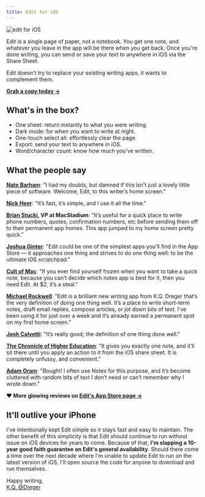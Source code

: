 ```yaml
---
title: Edit for iOS
---
```


![edit for iOS](/images/edit.png)

<!-- [![edit for iOS on the app store](/images/app-store.png)][edit]
 -->

Edit is a single page of paper, not a notebook. You get one note, and whatever you leave in the app will be there when you get back. Once you're done writing, you can send or save your text to anywhere in iOS via the Share Sheet. 

Edit doesn't try to replace your existing writing apps, it wants to complement them. 

**[Grab a copy today &rarr;][edit]**



## What's in the box? 

* One sheet: return instantly to what you were writing.
* Dark mode: for when you want to write at night. 
* One-touch select all: effortlessly clear the page.
* Export: send your text to anywhere in iOS. 
* Word/character count: know how much you've written. 
<!-- * Pinch-to-zoom font size: just like with photos, but for text.  
 -->



## What the people say

**[Nate Barham](https://mobile.twitter.com/NateBarham/status/1007508951057850368)**: "I had my doubts, but damned if this isn’t just a lovely little piece of software. Welcome, Edit, to this writer’s home screen."

**[Nick Heer](https://pxlnv.com/linklog/edit-for-ios/)**: "It’s fast, it’s simple, and I use it all the time."

**[Brian Stucki](https://mobile.twitter.com/brianstucki/status/1007271055394627585), VP at MacStadium**: "It’s useful for a quick place to write phone numbers, quotes, confirmation numbers, etc before sending them off to their permanent app homes. This app jumped to my home screen pretty quick."

**[Joshua Ginter](https://thesweetsetup.com/three-apps-trying-week-june-19-2018/)**: "Edit could be one of the simplest apps you’ll find in the App Store — it approaches one thing and strives to do one thing well: to be the ultimate iOS scratchpad."

**[Cult of Mac](https://www.cultofmac.com/557519/edit-for-ios-is-as-simple-as-a-sheet-of-paper/)**: "If you ever find yourself frozen when you want to take a quick note, because you can’t decide which notes app is best for it, then you need Edit. At $2, it’s a steal."

**[Michael Rockwell](https://initialcharge.net/2018/06/edit-review/)**: "Edit is a brilliant new writing app from K.Q. Dreger that’s the very definition of doing one thing well. It’s a place to write short-term notes, draft email replies, compose articles, or jot down bits of text. I’ve been using it for just over a week and it’s already earned a permanent spot on my first home screen."

**[Josh Calvetti](https://mobile.twitter.com/JoshCalvetti/status/1007271547164381184)**: "It’s really good; the definition of one thing done well."

**[The Chronicle of Higher Education](https://www.chronicle.com/blogs/profhacker/want-to-write-just-one-thing-down-try-edit/65607)**: "It gives you exactly one note, and it’ll sit there until you apply an action to it from the iOS share sheet. It is completely unfussy, and convenient."

**[Adam Oram](https://mobile.twitter.com/adamoram/status/1007755110758453249)**: "Bought! I often use Notes for this purpose, and it’s become cluttered with random bits of text I don’t need or can’t remember why I wrote down."

**♥ More glowing reviews on [Edit's App Store page &rarr;](https://itunes.apple.com/us/app/id1231744746)**

## It'll outlive your iPhone

I've intentionally kept Edit simple so it stays fast and easy to maintain. The other benefit of this simplicity is that Edit should continue to run without issue on iOS devices for years to come. Because of that, **I'm slapping a 10-year good faith guarantee on Edit's general availability**. Should there come a time over the next decade where I'm unable to update Edit to run on the latest version of iOS, I'll open source the code for anyone to download and run themselves.

Happy writing,  
[K.Q. @Dreger](https://twitter.com/dreger)

[edit]: https://itunes.apple.com/us/app/id1231744746
[af]: https://audacious.blog/links/edit-for-ios